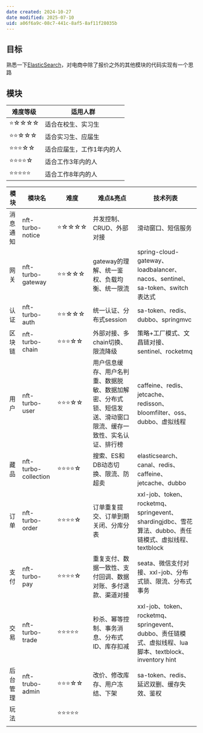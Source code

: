 ```yaml
---
date created: 2024-10-27
date modified: 2025-07-10
uid: a06f6a9c-08c7-441c-8af5-8af11f28035b
---
```

## 目标

熟悉一下[ElasticSearch](ElasticSearch.md)，对电商中除了报价之外的其他模块的代码实现有一个思路

## 模块

| 难度等级 | 适用人群 |
|----------|----------|
| ⭐☆☆☆☆ | 适合在校生、实习生 |
| ⭐⭐☆☆☆ | 适合实习生、应届生 |
| ⭐⭐⭐☆☆ | 适合应届生，工作1年内的人 |
| ⭐⭐⭐⭐☆ | 适合工作3年内的人 |
| ⭐⭐⭐⭐⭐ | 适合工作8年内的人 |

| 模块   | 模块名                  | 难度    | 难点&亮点                                                   | 技术列表                                                                               |
| ---- | -------------------- | ----- | ------------------------------------------------------- | ---------------------------------------------------------------------------------- |
| 消息通知 | nft-turbo-notice     | ⭐☆☆☆☆ | 并发控制、CRUD、外部对接                                          | 滑动窗口、短信服务                                                                          |
| 网关   | nft-turbo-gateway    | ⭐⭐☆☆☆ | gateway的理解、统一鉴权、负载均衡、统一限流                               | spring-cloud-gateway、loadbalancer、nacos、sentinel、sa-token、switch表达式                |
| 认证   | nft-turbo-auth       | ⭐⭐☆☆☆ | 统一认证、分布式session                                         | sa-token、redis、dubbo、springmvc                                                     |
| 区块链  | nft-turbo-chain      | ⭐⭐⭐☆☆ | 外部对接、多chain切换、限流降级                                      | 策略+工厂模式、文昌链对接、sentinel、rocketmq                                                    |
| 用户   | nft-turbo-user       | ⭐⭐⭐☆☆ | 用户信息缓存、用户名判重、数据脱敏、数据加解密、分布式锁、短信发送、滑动窗口限流、缓存一致性、实名认证、排行榜 | caffeine、redis、jetcache、redisson、bloomfilter、oss、dubbo、虚拟线程                        |
| 藏品   | nft-turbo-collection | ⭐⭐⭐⭐☆ | 搜索、ES和DB动态切换、限流、防超卖                                     | elasticsearch、canal、redis、caffeine、jetcache、dubbo                                  |
| 订单   | nft-turbo-order      | ⭐⭐⭐⭐☆ | 订单重复提交、订单到期关闭、分库分表                                      | xxl-job、token、rocketmq、springevent、shardingjdbc、雪花算法、dubbo、责任链模式、虚拟线程、textblock    |
| 支付   | nft-turbo-pay        | ⭐⭐⭐⭐☆ | 重复支付、数据一致性、支付回调、数据对账、多付退款、渠道对接                          | seata、微信支付对接、xxl-job、分布式锁、限流、分布式事务                                                 |
| 交易   | nft-turbo-trade      | ⭐⭐⭐⭐⭐ | 秒杀、幂等控制、事务消息、分布式ID、库存扣减                                 | xxl-job、token、rocketmq、springevent、dubbo、责任链模式、虚拟线程、lua脚本、textblock、inventory hint |
| 后台管理 | nft-trubo-admin      | ⭐⭐⭐☆☆ | 改价、修改库存、用户冻结、下架                                         | sa-token、redis、延迟双删、缓存失效、鉴权                                                        |
| 玩法   |                      | ⭐⭐⭐⭐⭐ |                                                         |                                                                                    |
|      |                      |       |                                                         |                                                                                    |
